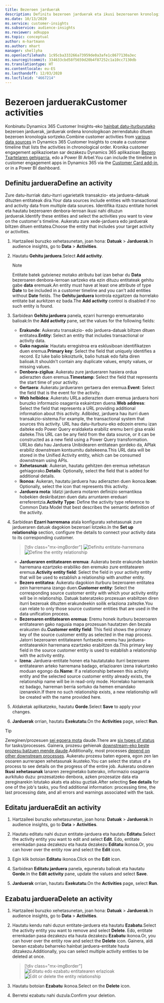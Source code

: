 ```yaml
---
title: Bezeroen jarduerak
description: Definitu bezeroen jarduerak eta ikusi bezeroaren kronologian.
ms.date: 10/13/2020
ms.service: customer-insights
ms.subservice: audience-insights
ms.reviewer: adkuppa
ms.topic: conceptual
author: m-hartmann
ms.author: mhart
manager: shellyha
ms.openlocfilehash: 1c95cba333266a73959de0a3afe1c8677130a3ec
ms.sourcegitcommit: 334633cbd58f5659d20b4f87252c1a10cc7130db
ms.translationtype: HT
ms.contentlocale: eu-ES
ms.lasthandoff: 12/03/2020
ms.locfileid: "4667214"
---
```

# <a name="customer-activities"></a><span data-ttu-id="953e6-103">Bezeroen jarduerak</span><span class="sxs-lookup"><span data-stu-id="953e6-103">Customer activities</span></span>

<span data-ttu-id="953e6-104">Konbinatu Dynamics 365 Customer Insights-eko [hainbat datu-iturburutako](data-sources.md) bezeroen jarduerak, jarduerak ordena kronologikoan zerrendatuko dituen bezeroen kronologia sortzeko.</span><span class="sxs-lookup"><span data-stu-id="953e6-104">Combine customer activities from [various data sources](data-sources.md) in Dynamics 365 Customer Insights to create a customer timeline that lists the activities in chronological order.</span></span> <span data-ttu-id="953e6-105">Kronika customer engagement aplikazioetan sar dezakezu Dynamics 365 aplikazioan [Bezero Txartelaren gehigarria](customer-card-add-in.md), edo a Power BI Arbel.</span><span class="sxs-lookup"><span data-stu-id="953e6-105">You can include the timeline in customer engagement apps in Dynamics 365 via the [Customer Card add-in](customer-card-add-in.md), or in a Power BI dashboard.</span></span>

## <a name="define-an-activity"></a><span data-ttu-id="953e6-106">Definitu jarduera</span><span class="sxs-lookup"><span data-stu-id="953e6-106">Define an activity</span></span>

<span data-ttu-id="953e6-107">Zure datu-iturriak datu-iturri ugarietatik transakzio- eta jarduera-datuak dituzten entitateak dira.</span><span class="sxs-lookup"><span data-stu-id="953e6-107">Your data sources include entities with transactional and activity data from multiple data sources.</span></span> <span data-ttu-id="953e6-108">Identifika itzazu entitate horiek eta hautatu bezeroaren denbora-lerroan ikusi nahi dituzun jarduerak.</span><span class="sxs-lookup"><span data-stu-id="953e6-108">Identify these entities and select the activities you want to view on the customer's timeline.</span></span> <span data-ttu-id="953e6-109">Aukeratu zure xede-jarduera edo jarduerak biltzen dituen entitatea.</span><span class="sxs-lookup"><span data-stu-id="953e6-109">Choose the entity that includes your target activity or activities.</span></span>

1. <span data-ttu-id="953e6-110">Hartzaileei buruzko xehetasunetan, joan hona: **Datuak** > **Jarduerak**.</span><span class="sxs-lookup"><span data-stu-id="953e6-110">In audience insights, go to **Data** > **Activities**.</span></span>

1. <span data-ttu-id="953e6-111">Hautatu **Gehitu jarduera**.</span><span class="sxs-lookup"><span data-stu-id="953e6-111">Select **Add activity**.</span></span>

   > [!NOTE]
   > <span data-ttu-id="953e6-112">Entitate batek gutxienez motako atributu bat izan behar du **Data** bezeroaren denbora-lerroan sartzeko eta ezin dituzu entitateak gehitu gabe **data** eremuak.</span><span class="sxs-lookup"><span data-stu-id="953e6-112">An entity must have at least one attribute of type **Date** to be included in a customer timeline and you can't add entities without **Date** fields.</span></span> <span data-ttu-id="953e6-113">The **Gehitu jarduera** kontrola ezgaitzen da horrelako entitate bat aurkitzen ez bada.</span><span class="sxs-lookup"><span data-stu-id="953e6-113">The **Add activity** control is disabled if no such entity is found.</span></span>

1. <span data-ttu-id="953e6-114">Sarbidean **Gehitu jarduera** panela, ezarri hurrengo eremuetarako balioak:</span><span class="sxs-lookup"><span data-stu-id="953e6-114">In the **Add activity** pane, set the values for the following fields:</span></span>

   - <span data-ttu-id="953e6-115">**Erakunde**: Aukeratu transakzio- edo jarduera-datuak biltzen dituen entitatea.</span><span class="sxs-lookup"><span data-stu-id="953e6-115">**Entity**: Select an entity that includes transactional or activity data.</span></span>
   - <span data-ttu-id="953e6-116">**Gako nagusia**: Hautatu erregistroa era esklusiboan identifikatzen duen eremua.</span><span class="sxs-lookup"><span data-stu-id="953e6-116">**Primary key**: Select the field that uniquely identifies a record.</span></span> <span data-ttu-id="953e6-117">Ez luke balio bikoizturik, balio hutsak edo falta diren balioak.</span><span class="sxs-lookup"><span data-stu-id="953e6-117">It shouldn't contain any duplicate values, empty values, or missing values.</span></span>
   - <span data-ttu-id="953e6-118">**Denbora-zigilua**: Aukeratu zure jardueraren hasiera ordua adierazten duen eremua.</span><span class="sxs-lookup"><span data-stu-id="953e6-118">**Timestamp**: Select the field that represents the start time of your activity.</span></span>
   - <span data-ttu-id="953e6-119">**Gertaera**: Aukeratu jardueraren gertaera den eremua.</span><span class="sxs-lookup"><span data-stu-id="953e6-119">**Event**: Select the field that is the event for the activity.</span></span>
   - <span data-ttu-id="953e6-120">**Web helbidea**: Aukeratu URLa adierazten duen eremua jarduera honi buruzko informazio osagarria eskaintzen duena.</span><span class="sxs-lookup"><span data-stu-id="953e6-120">**Web address**: Select the field that represents a URL providing additional information about this activity.</span></span> <span data-ttu-id="953e6-121">Adibidez, jarduera hau iturri duen transakzio-sistema.</span><span class="sxs-lookup"><span data-stu-id="953e6-121">For example, the transactional system that sources this activity.</span></span> <span data-ttu-id="953e6-122">URL hau datu-iturburu-eko edozein eremu izan daiteke edo Power Query eraldaketa erabiliz eremu berri gisa eraiki daiteke.</span><span class="sxs-lookup"><span data-stu-id="953e6-122">This URL can be any field from the data source, or it can be constructed as a new field using a Power Query transformation.</span></span> <span data-ttu-id="953e6-123">URLko datu hau Jarduera Unibidearen entitatean gordeko da, APIak erabiliz downstream kontsumitu daitekeena.</span><span class="sxs-lookup"><span data-stu-id="953e6-123">This URL data will be stored in the Unified Activity entity, which can be consumed downstream using APIs.</span></span>
   - <span data-ttu-id="953e6-124">**Xehetasunak**: Aukeran, hautatu gehitzen den eremua xehetasun gehiagorako.</span><span class="sxs-lookup"><span data-stu-id="953e6-124">**Details**: Optionally, select the field that is added for additional details.</span></span>
   - <span data-ttu-id="953e6-125">**Ikonoa**: Aukeran, hautatu jarduera hau adierazten duen ikonoa.</span><span class="sxs-lookup"><span data-stu-id="953e6-125">**Icon**: Optionally, select the icon that represents this activity.</span></span>
   - <span data-ttu-id="953e6-126">**Jarduera mota**: Idatzi jarduera motaren definizio semantikoa hobekien deskribatzen duen datu arruntaren ereduari erreferentzia.</span><span class="sxs-lookup"><span data-stu-id="953e6-126">**Activity Type**: Define the activity type reference to Common Data Model that best describes the semantic definition of the activity.</span></span>

1. <span data-ttu-id="953e6-127">Sarbidean **Ezarri harremana** atala konfiguratu xehetasunak zure jardueraren datuak dagokion bezeroari lotzeko.</span><span class="sxs-lookup"><span data-stu-id="953e6-127">In the **Set up relationship** section, configure the details to connect your activity data to its corresponding customer.</span></span>

   > [!div class="mx-imgBorder"]
   > <span data-ttu-id="953e6-128">![Definitu entitate-harremana](media/activities-entities-define.png "Definitu entitate-harremana")</span><span class="sxs-lookup"><span data-stu-id="953e6-128">![Define the entity relationship](media/activities-entities-define.png "Define the entity relationship")</span></span>

    - <span data-ttu-id="953e6-129">**Jardueraren entitatearen eremua**: Aukeratu beste erakunde batekin harremana ezartzeko erabiliko den eremuko zure entitatearen eremua.</span><span class="sxs-lookup"><span data-stu-id="953e6-129">**Activity entity field**: Select the field in your activity entity that will be used to establish a relationship with another entity.</span></span>
    - <span data-ttu-id="953e6-130">**Bezero entitatea**: Aukeratu dagokion iturburu bezeroaren entitatea zein harremana izango duen.</span><span class="sxs-lookup"><span data-stu-id="953e6-130">**Customer entity**: Select the corresponding source customer entity with which your activity entity will be in relationship.</span></span> <span data-ttu-id="953e6-131">Datuak bateratzeko prozesuan erabiltzen diren iturri bezeroak dituzten erakundeekin soilik erlaziona zaitezke.</span><span class="sxs-lookup"><span data-stu-id="953e6-131">You can relate to only those source customer entities that are used in the data unification process.</span></span>
    - <span data-ttu-id="953e6-132">**Bezeroaren entitatearen eremua**: Eremu honek iturburu bezeroaren entitatearen gako nagusia mapa prozesuan hautatzen den bezala erakusten du.</span><span class="sxs-lookup"><span data-stu-id="953e6-132">**Customer entity field**: This field shows the primary key of the source customer entity as selected in the map process.</span></span> <span data-ttu-id="953e6-133">Jatorri bezeroaren entitatearen funtsezko eremu hau jarduera-entitatearekin harremana ezartzeko erabiltzen da.</span><span class="sxs-lookup"><span data-stu-id="953e6-133">This primary key field in the source customer entity is used to establish a relationship with the activity entity.</span></span>
    - <span data-ttu-id="953e6-134">**Izena**: Jarduera-entitate honen eta hautatutako iturri bezeroaren entitatearen arteko harremana badago, erlazioaren izena irakurtzeko moduan egongo da.</span><span class="sxs-lookup"><span data-stu-id="953e6-134">**Name**: If a relationship between this activity entity and the selected source customer entity already exists, the relationship name will be in read-only mode.</span></span> <span data-ttu-id="953e6-135">Horrelako harremanik ez badago, harreman berria sortuko da hemen emandako izenarekin.</span><span class="sxs-lookup"><span data-stu-id="953e6-135">If there no such relationship exists, a new relationship will be created with the name provided here.</span></span>

1. <span data-ttu-id="953e6-136">Aldaketak aplikatzeko, hautatu **Gorde**.</span><span class="sxs-lookup"><span data-stu-id="953e6-136">Select **Save** to apply your changes.</span></span>

1. <span data-ttu-id="953e6-137">**Jarduerak** orrian, hautatu **Exekutatu**.</span><span class="sxs-lookup"><span data-stu-id="953e6-137">On the **Activities** page, select **Run**.</span></span>

> [!TIP]
> <span data-ttu-id="953e6-138">Zereginen/prozesuen [sei egoera mota](system.md#status-types) daude.</span><span class="sxs-lookup"><span data-stu-id="953e6-138">There are [six types of status](system.md#status-types) for tasks/processes.</span></span> <span data-ttu-id="953e6-139">Gainera, prozesu gehienak [downstream-eko beste prozesu batzuen mende daude](system.md#refresh-policies).</span><span class="sxs-lookup"><span data-stu-id="953e6-139">Additionally, most processes [depend on other downstream processes](system.md#refresh-policies).</span></span> <span data-ttu-id="953e6-140">Aukeratu prozesu baten egoera, egon zen lan osoaren aurrerapen xehetasunak ikusteko.</span><span class="sxs-lookup"><span data-stu-id="953e6-140">You can select the status of a process to see details on the progress of the entire job.</span></span> <span data-ttu-id="953e6-141">Aukeratu ondoren **Ikusi xehetasunak** lanaren zereginetako baterako, informazio osagarria aurkituko duzu: prozesatzeko denbora, azken prozesatze data eta zereginarekin lotutako akats eta abisu guztiak.</span><span class="sxs-lookup"><span data-stu-id="953e6-141">After selecting **See details** for one of the job's tasks, you find additional information: processing time, the last processing date, and all errors and warnings associated with the task.</span></span>

## <a name="edit-an-activity"></a><span data-ttu-id="953e6-142">Editatu jarduera</span><span class="sxs-lookup"><span data-stu-id="953e6-142">Edit an activity</span></span>

1. <span data-ttu-id="953e6-143">Hartzaileei buruzko xehetasunetan, joan hona: **Datuak** > **Jarduerak**.</span><span class="sxs-lookup"><span data-stu-id="953e6-143">In audience insights, go to **Data** > **Activities**.</span></span>

2. <span data-ttu-id="953e6-144">Hautatu editatu nahi duzun entitate-jarduera eta hautatu **Editatu**.</span><span class="sxs-lookup"><span data-stu-id="953e6-144">Select the activity entity you want to edit and select **Edit**.</span></span> <span data-ttu-id="953e6-145">Edo, entitate errenkadan pasa dezakezu eta hauta dezakezu **Editatu** ikonoa.</span><span class="sxs-lookup"><span data-stu-id="953e6-145">Or, you can hover over the entity row and select the **Edit** icon.</span></span>

3. <span data-ttu-id="953e6-146">Egin klik botoian **Editatu** ikonoa.</span><span class="sxs-lookup"><span data-stu-id="953e6-146">Click on the **Edit** icon.</span></span>

4. <span data-ttu-id="953e6-147">Sarbidean **Editatu jarduera** panela, eguneratu balioak eta hautatu **Gorde**.</span><span class="sxs-lookup"><span data-stu-id="953e6-147">In the **Edit activity** pane, update the values and select **Save**.</span></span>

5. <span data-ttu-id="953e6-148">**Jarduerak** orrian, hautatu **Exekutatu**.</span><span class="sxs-lookup"><span data-stu-id="953e6-148">On the **Activities** page, select **Run**.</span></span>

## <a name="delete-an-activity"></a><span data-ttu-id="953e6-149">Ezabatu jarduera</span><span class="sxs-lookup"><span data-stu-id="953e6-149">Delete an activity</span></span>

1. <span data-ttu-id="953e6-150">Hartzaileei buruzko xehetasunetan, joan hona: **Datuak** > **Jarduerak**.</span><span class="sxs-lookup"><span data-stu-id="953e6-150">In audience insights, go to **Data** > **Activities**.</span></span>

2. <span data-ttu-id="953e6-151">Hautatu kendu nahi duzun entitate-jarduera eta hautatu **Ezabatu**.</span><span class="sxs-lookup"><span data-stu-id="953e6-151">Select the activity entity you want to remove and select **Delete**.</span></span> <span data-ttu-id="953e6-152">Edo, entitate errenkadan pasa dezakezu eta hauta dezakezu **Ezabatu** ikonoa.</span><span class="sxs-lookup"><span data-stu-id="953e6-152">Or, you can hover over the entity row and select the **Delete** icon.</span></span> <span data-ttu-id="953e6-153">Gainera, aldi berean ezabatu beharreko hainbat jarduera-entitate hauta ditzakezu.</span><span class="sxs-lookup"><span data-stu-id="953e6-153">Additionally, you can select multiple activity entities to be deleted at once.</span></span>
   > [!div class="mx-imgBorder"]
   > <span data-ttu-id="953e6-154">![Editatu edo ezabatu entitatearen erlazioak](media/activities-entities-edit-delete.png "Editatu edo ezabatu entitatearen erlazioak")</span><span class="sxs-lookup"><span data-stu-id="953e6-154">![Edit or delete the entity relationship](media/activities-entities-edit-delete.png "Edit or delete the entity relationship")</span></span>

3. <span data-ttu-id="953e6-155">Hautatu botoian **Ezabatu** ikonoa.</span><span class="sxs-lookup"><span data-stu-id="953e6-155">Select on the **Delete** icon.</span></span>

4. <span data-ttu-id="953e6-156">Berretsi ezabatu nahi duzula.</span><span class="sxs-lookup"><span data-stu-id="953e6-156">Confirm your deletion.</span></span>
